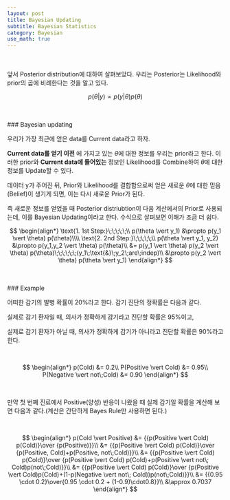 ```yaml
---
layout: post
title: Bayesian Updating
subtitle: Bayesian Statistics
category: Bayesian
use_math: true
---
```


<br>
<br>
앞서 Posterior distribution에 대하여 살펴보았다. 우리는 Posterior는 Likelihood와 prior의 곱에 비례한다는 것을 알고 있다.

$$ p(\theta \vert y) \propto p(y \vert \theta) p(\theta)$$

<br>
<br>
### Bayesian updating

우리가 가장 최근에 얻은 data를 Current data라고 하자.

__Current data를 얻기 이전__ 에 가지고 있는 $\theta$에 대한 정보를 우리는 prior라고 한다. 이러한 prior와 __Current data에 들어있는__ 정보인 Likelihood를 Combine하여 $\theta$에 대한 정보를 Update할 수 있다.

데이터 y가 주어진 뒤, Prior와 Likelihood를 결합함으로써 얻은 새로운 $\theta$에 대한 믿음(Belief)이 생기게 되면, 이는 다시 새로운 Prior가 된다.

즉 새로운 정보를 얻었을 때 Posterior distriubtion이 다음 계산에서의 Prior로 사용되는데, 이를 Bayesian Updating이라고 한다. 수식으로 살펴보면 이해가 조금 더 쉽다.

$$
\begin{align*}
\text{1. 1st Step:}\;\;\;\;\;\\
p(\theta \vert y_1) &\propto p(y_1 \vert \theta) p(\theta)\\\\
\text{2. 2nd Step:}\;\;\;\;\;\\
p(\theta \vert y_1, y_2) &\propto p(y_1,y_2 \vert \theta) p(\theta)\\
&= p(y_1 \vert \theta) p(y_2 \vert \theta) p(\theta)\;\;\;\;\;\;(y_1\;\text{&}\;y_2\;are\;indep)\\
&\propto p(y_2 \vert \theta) p(\theta \vert y_1)
\end{align*}
$$

<br>
<br>
### Example

어떠한 감기의 발병 확률이 20%라고 한다. 감기 진단의 정확률은 다음과 같다.

실제로 감기 환자일 때, 의사가 정확하게 감기라고 진단할 확률은 95%이고,

실제로 감기 환자가 아닐 때, 의사가 정확하게 감기가 아니라고 진단할 확률은 90%라고 한다.

<br>

$$
\begin{align*}
p(Cold) &= 0.2\\
P(Positive \vert Cold) &= 0.95\\
P(Negative \vert not\;Cold) &= 0.90
\end{align*}
$$

<br>

만약 첫 번째 진료에서 Positive(양성) 반응이 나왔을 때 실제 감기일 확률을 계산해 보면 다음과 같다.(계산은 간단하게 Bayes Rule만 사용하면 된다.)

<br>

$$
\begin{align*}
p(Cold \vert Positive) &= {{p(Positive \vert Cold) p(Cold)}\over {p(Positive)}}\\
&= {{p(Positive \vert Cold) p(Cold)}\over {p(Positive, Cold)+p(Positive, not\;Cold)}}\\
&= {{p(Positive \vert Cold) p(Cold)}\over {p(Positive \vert Cold) p(Cold)+p(Positive \vert not\; Cold)p(not\;Cold)}}\\
&= {{p(Positive \vert Cold) p(Cold)}\over {p(Positive \vert Cold)p(Cold)+(1-p(Negative \vert not\; Cold))p(not\;Cold)}}\\
&= {{0.95 \cdot 0.2}\over{0.95 \cdot 0.2 + (1-0.9)\cdot0.8}}\\
&\approx 0.7037
\end{align*}
$$



<br>
<br>
